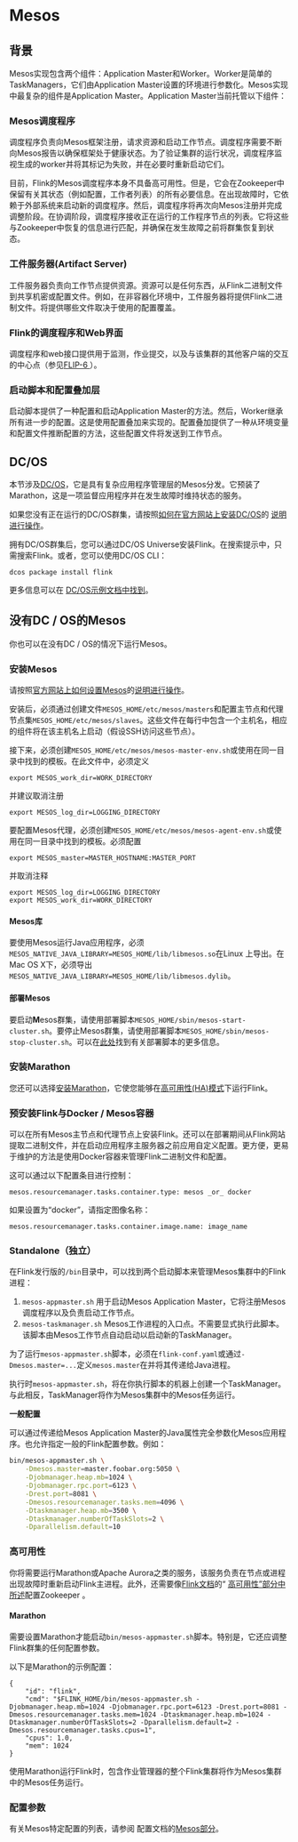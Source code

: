 # Mesos

## 背景

Mesos实现包含两个组件：Application Master和Worker。Worker是简单的TaskManagers，它们由Application Master设置的环境进行参数化。Mesos实现中最复杂的组件是Application Master。Application Master当前托管以下组件：

### Mesos调度程序

调度程序负责向Mesos框架注册，请求资源和启动工作节点。调度程序需要不断向Mesos报告以确保框架处于健康状态。为了验证集群的运行状况，调度程序监视生成的worker并将其标记为失败，并在必要时重新启动它们。

目前，Flink的Mesos调度程序本身不具备高可用性。但是，它会在Zookeeper中保留有关其状态（例如配置，工作者列表）的所有必要信息。在出现故障时，它依赖于外部系统来启动新的调度程序。然后，调度程序将再次向Mesos注册并完成调整阶段。在协调阶段，调度程序接收正在运行的工作程序节点的列表。它将这些与Zookeeper中恢复的信息进行匹配，并确保在发生故障之前将群集恢复到状态。

### 工件服务器\(Artifact Server\)

工件服务器负责向工作节点提供资源。资源可以是任何东西，从Flink二进制文件到共享机密或配置文件。例如，在非容器化环境中，工件服务器将提供Flink二进制文件。将提供哪些文件取决于使用的配置覆盖。

### Flink的调度程序和Web界面

调度程序和web接口提供用于监测，作业提交，以及与该集群的其他客户端的交互的中心点（参见[FLIP-6 ](https://cwiki.apache.org/confluence/pages/viewpage.action?pageId=65147077)）。

### 启动脚本和配置叠加层

启动脚本提供了一种配置和启动Application Master的方法。然后，Worker继承所有进一步的配置。这是使用配置叠加来实现的。配置叠加提供了一种从环境变量和配置文件推断配置的方法，这些配置文件将发送到工作节点。

## DC/OS

本节涉及[DC/OS](https://dcos.io/)，它是具有复杂应用程序管理层的Mesos分发。它预装了Marathon，这是一项监督应用程序并在发生故障时维持状态的服务。

如果您没有正在运行的DC/OS群集，请按照[如何在官方网站上安装DC/OS](https://dcos.io/install/)的 [说明进行操作](https://dcos.io/install/)。

拥有DC/OS群集后，您可以通过DC/OS Universe安装Flink。在搜索提示中，只需搜索Flink。或者，您可以使用DC/OS CLI：

```text
dcos package install flink
```

更多信息可以在 [DC/OS示例文档中找到](https://github.com/dcos/examples/tree/master/1.8/flink)。

## 没有DC / OS的Mesos

你也可以在没有DC / OS的情况下运行Mesos。

### 安装Mesos

请按照[官方网站上如何设置Mesos](http://mesos.apache.org/getting-started/)的[说明进行操作](http://mesos.apache.org/getting-started/)。

安装后，必须通过创建文件`MESOS_HOME/etc/mesos/masters`和配置主节点和代理节点集`MESOS_HOME/etc/mesos/slaves`。这些文件在每行中包含一个主机名，相应的组件将在该主机名上启动（假设SSH访问这些节点）。

接下来，必须创建`MESOS_HOME/etc/mesos/mesos-master-env.sh`或使用在同一目录中找到的模板。在此文件中，必须定义

```text
export MESOS_work_dir=WORK_DIRECTORY
```

并建议取消注册

```text
export MESOS_log_dir=LOGGING_DIRECTORY
```

要配置Mesos代理，必须创建`MESOS_HOME/etc/mesos/mesos-agent-env.sh`或使用在同一目录中找到的模板。必须配置

```text
export MESOS_master=MASTER_HOSTNAME:MASTER_PORT
```

并取消注释

```text
export MESOS_log_dir=LOGGING_DIRECTORY
export MESOS_work_dir=WORK_DIRECTORY
```

#### **Mesos库**

要使用Mesos运行Java应用程序，必须`MESOS_NATIVE_JAVA_LIBRARY=MESOS_HOME/lib/libmesos.so`在Linux 上导出。在Mac OS X下，必须导出`MESOS_NATIVE_JAVA_LIBRARY=MESOS_HOME/lib/libmesos.dylib`。

#### **部署Mesos**

要启动**M**esos群集，请使用部署脚本`MESOS_HOME/sbin/mesos-start-cluster.sh`。要停止Mesos群集，请使用部署脚本`MESOS_HOME/sbin/mesos-stop-cluster.sh`。可以在[此处](http://mesos.apache.org/documentation/latest/deploy-scripts/)找到有关部署脚本的更多信息。

### 安装Marathon

您还可以选择[安装Marathon](https://mesosphere.github.io/marathon/docs/)，它使您能够在[高可用性\(HA\)模式](https://ci.apache.org/projects/flink/flink-docs-release-1.7/ops/deployment/mesos.html#high-availability)下运行Flink。

### 预安装Flink与Docker / Mesos容器

可以在所有Mesos主节点和代理节点上安装Flink。还可以在部署期间从Flink网站提取二进制文件，并在启动应用程序主服务器之前应用自定义配置。更方便，更易于维护的方法是使用Docker容器来管理Flink二进制文件和配置。

这可以通过以下配置条目进行控制：

```text
mesos.resourcemanager.tasks.container.type: mesos _or_ docker
```

如果设置为“docker”，请指定图像名称：

```text
mesos.resourcemanager.tasks.container.image.name: image_name
```

### Standalone（独立）

在Flink发行版的`/bin`目录中，可以找到两个启动脚本来管理Mesos集群中的Flink进程：

1. `mesos-appmaster.sh` 用于启动Mesos Application Master，它将注册Mesos调度程序以及负责启动工作节点。
2. `mesos-taskmanager.sh` Mesos工作进程的入口点。不需要显式执行此脚本。该脚本由Mesos工作节点自动启动以启动新的TaskManager。

为了运行`mesos-appmaster.sh`脚本，必须在`flink-conf.yaml`或通过`-Dmesos.master=...`定义`mesos.master`在并将其传递给Java进程。

执行时`mesos-appmaster.sh`，将在你执行脚本的机器上创建一个TaskManager。与此相反，TaskManager将作为Mesos集群中的Mesos任务运行。  


**一般配置**

可以通过传递给Mesos Application Master的Java属性完全参数化Mesos应用程序。也允许指定一般的Flink配置参数。例如：

```bash
bin/mesos-appmaster.sh \
    -Dmesos.master=master.foobar.org:5050 \
    -Djobmanager.heap.mb=1024 \
    -Djobmanager.rpc.port=6123 \
    -Drest.port=8081 \
    -Dmesos.resourcemanager.tasks.mem=4096 \
    -Dtaskmanager.heap.mb=3500 \
    -Dtaskmanager.numberOfTaskSlots=2 \
    -Dparallelism.default=10
```

### 高可用性

你将需要运行Marathon或Apache Aurora之类的服务，该服务负责在节点或进程出现故障时重新启动Flink主进程。此外，还需要像[Flink文档](https://ci.apache.org/projects/flink/flink-docs-release-1.7/ops/jobmanager_high_availability.html)的“ [高可用性”部分中所述](https://ci.apache.org/projects/flink/flink-docs-release-1.7/ops/jobmanager_high_availability.html)配置Zookeeper 。

#### **Marathon**

需要设置Marathon才能启动`bin/mesos-appmaster.sh`脚本。特别是，它还应调整Flink群集的任何配置参数。

以下是Marathon的示例配置：

```text
{
    "id": "flink",
    "cmd": "$FLINK_HOME/bin/mesos-appmaster.sh -Djobmanager.heap.mb=1024 -Djobmanager.rpc.port=6123 -Drest.port=8081 -Dmesos.resourcemanager.tasks.mem=1024 -Dtaskmanager.heap.mb=1024 -Dtaskmanager.numberOfTaskSlots=2 -Dparallelism.default=2 -Dmesos.resourcemanager.tasks.cpus=1",
    "cpus": 1.0,
    "mem": 1024
}
```

使用Marathon运行Flink时，包含作业管理器的整个Flink集群将作为Mesos集群中的Mesos任务运行。

### 配置参数

有关Mesos特定配置的列表，请参阅 配置文档的[Mesos部分](https://ci.apache.org/projects/flink/flink-docs-release-1.7/ops/config.html#mesos)。

###  

